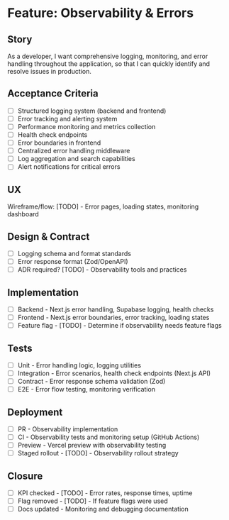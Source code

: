 # Feature: Observability & Errors

## Story
As a developer, I want comprehensive logging, monitoring, and error handling throughout the application, so that I can quickly identify and resolve issues in production.

## Acceptance Criteria
- [ ] Structured logging system (backend and frontend)
- [ ] Error tracking and alerting system
- [ ] Performance monitoring and metrics collection
- [ ] Health check endpoints
- [ ] Error boundaries in frontend
- [ ] Centralized error handling middleware
- [ ] Log aggregation and search capabilities
- [ ] Alert notifications for critical errors

## UX
Wireframe/flow: [TODO] - Error pages, loading states, monitoring dashboard

## Design & Contract
- [ ] Logging schema and format standards
- [ ] Error response format (Zod/OpenAPI)
- [ ] ADR required? [TODO] - Observability tools and practices

## Implementation
- [ ] Backend - Next.js error handling, Supabase logging, health checks
- [ ] Frontend - Next.js error boundaries, error tracking, loading states
- [ ] Feature flag - [TODO] - Determine if observability needs feature flags

## Tests
- [ ] Unit - Error handling logic, logging utilities
- [ ] Integration - Error scenarios, health check endpoints (Next.js API)
- [ ] Contract - Error response schema validation (Zod)
- [ ] E2E - Error flow testing, monitoring verification

## Deployment
- [ ] PR - Observability implementation
- [ ] CI - Observability tests and monitoring setup (GitHub Actions)
- [ ] Preview - Vercel preview with observability testing
- [ ] Staged rollout - [TODO] - Observability rollout strategy

## Closure
- [ ] KPI checked - [TODO] - Error rates, response times, uptime
- [ ] Flag removed - [TODO] - If feature flags were used
- [ ] Docs updated - Monitoring and debugging documentation
